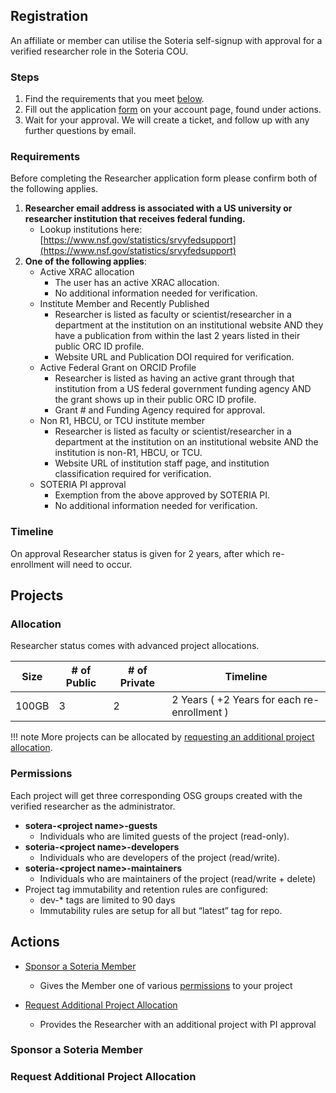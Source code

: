 ## Registration

An affiliate or member can utilise the Soteria self-signup with approval
for a verified researcher role in the Soteria COU.

### Steps

1. Find the requirements that you meet [below](#requirements).
1. Fill out the application [form](http://soteria.osg.chtc.io/account) on your account page, found under actions.
1. Wait for your approval. We will create a ticket, and follow up with any further questions by email.

### Requirements

Before completing the Researcher application form please confirm both of the following applies.

1. __Researcher email address is associated with a US university or researcher institution that receives federal funding.__  
    - Lookup institutions here: [https://www.nsf.gov/statistics/srvyfedsupport](https://www.nsf.gov/statistics/srvyfedsupport)
2. __One of the following applies__:
    - Active XRAC allocation
        - The user has an active XRAC allocation.
        - No additional information needed for verification.
    - Institute Member and Recently Published
        - Researcher is listed as faculty or scientist/researcher in a department at the institution 
          on an institutional website AND they have a publication from within the last 2 years listed 
          in their public ORC ID profile. 
        - Website URL and Publication DOI required for verification.
    - Active Federal Grant on ORCID Profile
        - Researcher is listed as having an active grant through that institution from a US federal 
          government funding agency AND the grant shows up in their public ORC ID profile.
        - Grant # and Funding Agency required for approval.
    - Non R1, HBCU, or TCU institute member
        - Researcher is listed as faculty or scientist/researcher in a department at the institution on 
          an institutional website AND the institution is non-R1, HBCU, or TCU.  
        - Website URL of institution staff page, and institution classification required for verification.
    - SOTERIA PI approval
        - Exemption from the above approved by SOTERIA PI.
        - No additional information needed for verification.
      
### Timeline

On approval Researcher status is given for 2 years, after which re-enrollment will need to occur.

## Projects

### Allocation

Researcher status comes with advanced project allocations.

| Size  | # of Public | # of Private | Timeline |
|-------|-------------|--------------|----------|
| 100GB | 3           | 2            | 2 Years ( +2 Years for each re-enrollment )  |

!!! note 
    More projects can be allocated by [requesting an additional project allocation](#request-additional-project-allocation).

### Permissions

Each project will get three corresponding OSG groups created with the verified researcher as the administrator.

- __sotera-<project name\>-guests__
    - Individuals who are limited guests of the project (read-only).
- __soteria-<project name\>-developers__ 
    - Individuals who are developers of the project (read/write).
- __soteria-<project name\>-maintainers__ 
    - Individuals who are maintainers of the project (read/write + delete)
- Project tag immutability and retention rules are configured:
    - dev-* tags are limited to 90 days
    - Immutability rules are setup for all but “latest” tag for repo.

## Actions

- [Sponsor a Soteria Member](#sponsor-a-soteria-member)
    - Gives the Member one of various [permissions](#permissions) to your project
    
- [Request Additional Project Allocation](#request-additional-project-allocation)
    - Provides the Researcher with an additional project with PI approval

### Sponsor a Soteria Member

### Request Additional Project Allocation
